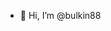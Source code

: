 - 👋 Hi, I’m @bulkin88


<!---
bulkin88/bulkin88 is a ✨ special ✨ repository because its `README.md` (this file) appears on your GitHub profile.
You can click the Preview link to take a look at your changes.
--->
